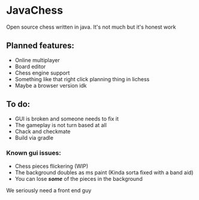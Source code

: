 # JavaChess
Open source chess written in java. It's not much but it's honest work

## Planned features:
  - Online multiplayer
  - Board editor
  - Chess engine support
  - Something like that right click planning thing in lichess
  - Maybe a browser version idk

## To do:
  - GUI is broken and someone needs to fix it 
  - The gameplay is not turn based at all
  - Chack and checkmate
  - Build via gradle

### Known gui issues:
  - Chess pieces flickering (WIP)
  - The background doubles as ms paint (Kinda sorta fixed with a band aid)
  - You can lose ***some*** of the pieces in the background

We seriously need a front end guy
